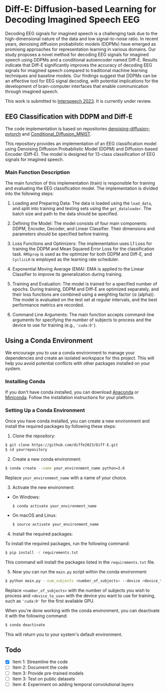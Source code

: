 # Diff-E: Diffusion-based Learning for Decoding Imagined Speech EEG
Decoding EEG signals for imagined speech is a challenging task due to the high-dimensional nature of the data and low signal-to-noise ratio. In recent years, denoising diffusion probabilistic models (DDPMs) have emerged as promising approaches for representation learning in various domains. Our study proposes a novel method for decoding EEG signals for imagined speech using DDPMs and a conditional autoencoder named Diff-E. Results indicate that Diff-E significantly improves the accuracy of decoding EEG signals for imagined speech compared to traditional machine learning techniques and baseline models. Our findings suggest that DDPMs can be an effective tool for EEG signal decoding, with potential implications for the development of brain-computer interfaces that enable communication through imagined speech.

This work is submitted to [Interspeech 2023](https://www.interspeech2023.org/). It is currently under review.
## EEG Classification with DDPM and Diff-E
The code implementation is based on repositories [denoising-diffusion-pytorch](https://github.com/lucidrains/denoising-diffusion-pytorch) and [Conditional_Diffusion_MNIST](https://github.com/TeaPearce/Conditional_Diffusion_MNIST).

This repository provides an implementation of an EEG classification model using Denoising Diffusion Probabilistic Model (DDPM) and Diffusion-based Encoder (Diff-E). The model is designed for 13-class classification of EEG signals for imagined speech.

### Main Function Description
The main function of this implementation (train) is responsible for training and evaluating the EEG classification model. The implementation is divided into the following steps:

1. Loading and Preparing Data: The data is loaded using the `load_data`, and split into training and testing sets using the `get_dataloader`. The batch size and path to the data should be specified.

2. Defining the Model: The model consists of four main components: DDPM, Encoder, Decoder, and Linear Classifier. Their dimensions and parameters should be specified before training.

3. Loss Functions and Optimizers: The implementation uses L1 Loss for training the DDPM and Mean Squared Error Loss for the classification task. `RMSprop` is used as the optimizer for both DDPM and Diff-E, and `CyclicLR` is employed as the learning rate scheduler.

4. Exponential Moving Average (EMA): EMA is applied to the Linear Classifier to improve its generalization during training.

5. Training and Evaluation: The model is trained for a specified number of epochs. During training, DDPM and Diff-E are optimized separately, and their loss functions are combined using a weighting factor (α (alpha)). The model is evaluated on the test set at regular intervals, and the best performance metrics are recorded.

6. Command Line Arguments: The main function accepts command-line arguments for specifying the number of subjects to process and the device to use for training (e.g., `'cuda:0'`).

## Using a Conda Environment

We encourage you to use a conda environment to manage your dependencies and create an isolated workspace for this project. This will help you avoid potential conflicts with other packages installed on your system.

### Installing Conda

If you don't have conda installed, you can download [Anaconda](https://www.anaconda.com/products/distribution) or [Miniconda](https://docs.conda.io/en/latest/miniconda.html). Follow the installation instructions for your platform.

### Setting Up a Conda Environment

Once you have conda installed, you can create a new environment and install the required packages by following these steps:

1. Clone the repository:
```bash
$ git clone https://github.com/diffe2023/Diff-E.git
$ cd yourrepository
```

2. Create a new conda environment:

```bash
$ conda create --name your_environment_name python=3.8
```


Replace `your_environment_name` with a name of your choice.

3. Activate the new environment:

- On Windows:

  ```
  $ conda activate your_environment_name
  ```

- On macOS and Linux:

  ```bash
  $ source activate your_environment_name
  ```

4. Install the required packages:

To install the required packages, run the following command:

```bash
$ pip install -r requirements.txt
```

This command will install the packages listed in the `requirements.txt` file.

5. Now you can run the `main.py` script within the conda environment:

```bash
$ python main.py --num_subjects <number_of_subjects> --device <device_to_use>
```
Replace `<number_of_subjects>` with the number of subjects you wish to process and `<device_to_use>` with the device you want to use for training, such as `'cuda:0'` for the first available GPU.

When you're done working with the conda environment, you can deactivate it with the following command:

```bash
$ conda deactivate
```

This will return you to your system's default environment.

## Todo
- [x] Item 1: Streamline the code
- [ ] Item 2: Document the code
- [ ] Item 3: Provide pre-trained models
- [ ] Item 3: Test on public datasets
- [ ] Item 4: Experiment on adding temporal convolutional layers
